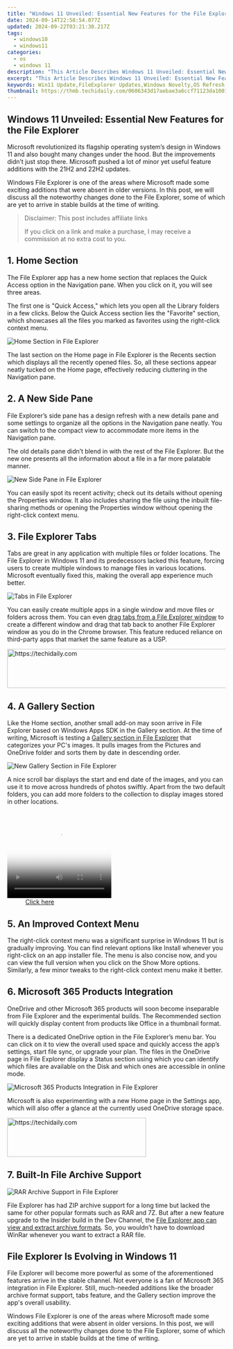 ```yaml
---
title: "Windows 11 Unveiled: Essential New Features for the File Explorer"
date: 2024-09-14T22:58:54.077Z
updated: 2024-09-22T03:21:30.217Z
tags:
  - windows10
  - windows11
categories:
  - os
  - windows 11
description: "This Article Describes Windows 11 Unveiled: Essential New Features for the File Explorer"
excerpt: "This Article Describes Windows 11 Unveiled: Essential New Features for the File Explorer"
keywords: Win11 Update,FileExplorer Updates,Windows Novelty,OS Refresh,Innovative UI,ExploreNewTools,SystemEnhancements
thumbnail: https://thmb.techidaily.com/0606343d17aebae3a6ccf71123da10011994b6e06ecf6d9900f777b0d8e36c8b.jpg
---
```


## Windows 11 Unveiled: Essential New Features for the File Explorer

 Microsoft revolutionized its flagship operating system’s design in Windows 11 and also bought many changes under the hood. But the improvements didn’t just stop there. Microsoft pushed a lot of minor yet useful feature additions with the 21H2 and 22H2 updates.

 Windows File Explorer is one of the areas where Microsoft made some exciting additions that were absent in older versions. In this post, we will discuss all the noteworthy changes done to the File Explorer, some of which are yet to arrive in stable builds at the time of writing.

>  Disclaimer: This post includes affiliate links
>
>  If you click on a link and make a purchase, I may receive a commission at no extra cost to you.
>

## 1\. Home Section

 The File Explorer app has a new home section that replaces the Quick Access option in the Navigation pane. When you click on it, you will see three areas.

 The first one is "Quick Access," which lets you open all the Library folders in a few clicks. Below the Quick Access section lies the "Favorite" section, which showcases all the files you marked as favorites using the right-click context menu.

![Home Section in File Explorer](https://static1.makeuseofimages.com/wordpress/wp-content/uploads/2023/08/home-section-in-file-explorer.jpg)

 The last section on the Home page in File Explorer is the Recents section which displays all the recently opened files. So, all these sections appear neatly tucked on the Home page, effectively reducing cluttering in the Navigation pane.

## 2\. A New Side Pane

 File Explorer’s side pane has a design refresh with a new details pane and some settings to organize all the options in the Navigation pane neatly. You can switch to the compact view to accommodate more items in the Navigation pane.

 The old details pane didn’t blend in with the rest of the File Explorer. But the new one presents all the information about a file in a far more palatable manner.

![New Side Pane in File Explorer](https://static1.makeuseofimages.com/wordpress/wp-content/uploads/2023/08/new-side-pane-in-file-explorer.jpg)

 You can easily spot its recent activity; check out its details without opening the Properties window. It also includes sharing the file using the inbuilt file-sharing methods or opening the Properties window without opening the right-click context menu.

## 3\. File Explorer Tabs

 Tabs are great in any application with multiple files or folder locations. The File Explorer in Windows 11 and its predecessors lacked this feature, forcing users to create multiple windows to manage files in various locations. Microsoft eventually fixed this, making the overall app experience much better.

![Tabs in File Explorer](https://static1.makeuseofimages.com/wordpress/wp-content/uploads/2023/08/tabs-in-file-explorer.jpg)

 You can easily create multiple apps in a single window and move files or folders across them. You can even [drag tabs from a File Explorer window](https://www.makeuseof.com/drag-tabs-out-file-explorer-windows-11/) to create a different window and drag that tab back to another File Explorer window as you do in the Chrome browser. This feature reduced reliance on third-party apps that market the same feature as a USP.

<!-- affiliate ads begin -->
<a href="https://ephamedtechinc.pxf.io/c/5597632/2137216/26400" target="_top" id="2137216">
  <img src="//a.impactradius-go.com/display-ad/26400-2137216" border="0" alt="https://techidaily.com" width="728" height="90"/>
</a>
<img height="0" width="0" src="https://ephamedtechinc.pxf.io/i/5597632/2137216/26400" style="position:absolute;visibility:hidden;" border="0" />
<!-- affiliate ads end -->

## 4\. A Gallery Section

 Like the Home section, another small add-on may soon arrive in File Explorer based on Windows Apps SDK in the Gallery section. At the time of writing, Microsoft is testing a [Gallery section in File Explorer](https://www.makeuseof.com/enable-gallery-file-explorer-windows-11/) that categorizes your PC's images. It pulls images from the Pictures and OneDrive folder and sorts them by date in descending order.

![New Gallery Section in File Explorer](https://static1.makeuseofimages.com/wordpress/wp-content/uploads/2023/08/new-gallery-section-in-file-explorer.jpg)

 A nice scroll bar displays the start and end date of the images, and you can use it to move across hundreds of photos swiftly. Apart from the two default folders, you can add more folders to the collection to display images stored in other locations.

<!-- affiliate ads begin -->
<span id="1912746">
					<video width="240" height="200" style="cursor:pointer"
           poster="//a.impactradius-go.com/display-clicktoplayimage/1912746.png"
           onclick="if(!this.playClicked){this.play();this.setAttribute('controls',true);this.playClicked=true;}">
	   <source src="//a.impactradius-go.com/display-ad/20231-1912746">
	   <img src="//a.impactradius-go.com/display-clicktoplayimage/1912746.png" style="border: none; height: 100%; width: 100%; object-fit: contain">
	</video>
	<div style="width:150px;text-align:center"><a href="javascript:window.open(decodeURIComponent('https%3A%2F%2Fmindmanager.sjv.io%2Fc%2F5597632%2F1912746%2F20231'), '_blank');void(0);">Click here</a></div>
</span>
<img height="0" width="0" src="https://imp.pxf.io/i/5597632/1912746/20231" style="position:absolute;visibility:hidden;" border="0" />
<!-- affiliate ads end -->

## 5\. An Improved Context Menu

 The right-click context menu was a significant surprise in Windows 11 but is gradually improving. You can find relevant options like Install whenever you right-click on an app installer file. The menu is also concise now, and you can view the full version when you click on the Show More options. Similarly, a few minor tweaks to the right-click context menu make it better.

## 6\. Microsoft 365 Products Integration

 OneDrive and other Microsoft 365 products will soon become inseparable from File Explorer and the experimental builds. The Recommended section will quickly display content from products like Office in a thumbnail format.

 There is a dedicated OneDrive option in the File Explorer’s menu bar. You can click on it to view the overall used space and quickly access the app’s settings, start file sync, or upgrade your plan. The files in the OneDrive page in File Explorer display a Status section using which you can identify which files are available on the Disk and which ones are accessible in online mode.

![Microsoft 365 Products Integration in File Explorer](https://static1.makeuseofimages.com/wordpress/wp-content/uploads/2023/08/microsoft-365-products-integration-in-file-explorer.jpg)

 Microsoft is also experimenting with a new Home page in the Settings app, which will also offer a glance at the currently used OneDrive storage space.

<!-- affiliate ads begin -->
<a href="https://wigfever.sjv.io/c/5597632/2014857/22899" target="_top" id="2014857">
  <img src="//a.impactradius-go.com/display-ad/22899-2014857" border="0" alt="https://techidaily.com" width="320" height="90"/>
</a>
<img height="0" width="0" src="https://wigfever.sjv.io/i/5597632/2014857/22899" style="position:absolute;visibility:hidden;" border="0" />
<!-- affiliate ads end -->

## 7\. Built-In File Archive Support

![RAR Archive Support in File Explorer](https://static1.makeuseofimages.com/wordpress/wp-content/uploads/2023/08/rar-archive-support-in-file-explorer.jpg)

 File Explorer has had ZIP archive support for a long time but lacked the same for other popular formats such as RAR and 7Z. But after a new feature upgrade to the Insider build in the Dev Channel, the [File Explorer app can view and extract archive formats](https://www.makeuseof.com/enable-archive-support-windows-11/). So, you wouldn’t have to download WinRar whenever you want to extract a RAR file.

## File Explorer Is Evolving in Windows 11

 File Explorer will become more powerful as some of the aforementioned features arrive in the stable channel. Not everyone is a fan of Microsoft 365 integration in File Explorer. Still, much-needed additions like the broader archive format support, tabs feature, and the Gallery section improve the app's overall usability.

 Windows File Explorer is one of the areas where Microsoft made some exciting additions that were absent in older versions. In this post, we will discuss all the noteworthy changes done to the File Explorer, some of which are yet to arrive in stable builds at the time of writing.

<ins class="adsbygoogle"
      style="display:block"
      data-ad-client="ca-pub-7571918770474297"
      data-ad-slot="8358498916"
      data-ad-format="auto"
      data-full-width-responsive="true"></ins>
    



